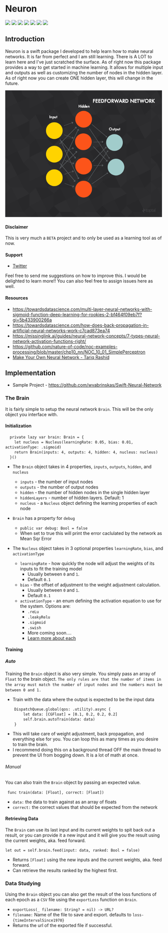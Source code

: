 # Neuron

![](https://img.shields.io/github/v/tag/wvabrinskas/Neuron?style=flat-square)
![](https://img.shields.io/github/license/wvabrinskas/Neuron?style=flat-square)
![](https://img.shields.io/badge/swift-5.2-orange?style=flat-square)
![](https://img.shields.io/badge/iOS-13+-darkcyan?style=flat-square)
![](https://img.shields.io/badge/macOS-10.15+-darkcyan?style=flat-square)
![](https://img.shields.io/badge/watchOS-6+-darkcyan?style=flat-square)
![](https://img.shields.io/badge/tvOS-13+-darkcyan?style=flat-square)

## Introduction
Neuron is a swift package I developed to help learn how to make neural networks. It is far from perfect and I am still learning. There is A LOT to learn here and I've just scratched the surface. As of right now this package provides a way to get started in machine learning. It allows for multiple input and outputs as well as customizing the number of nodes in the hidden layer. As of right now you can create ONE hidden layer, this will change in the future. 

<img width="500" src="images/network.png">

#### Disclaimer
This is very much a `BETA` project and to only be used as a learning tool as of now.

#### Support 
- [Twitter](https://twitter.com/wvabrinskas)

Feel free to send me suggestions on how to improve this. I would be delighted to learn more!! You can also feel free to assign issues here as well. 

#### Resources 

- https://towardsdatascience.com/multi-layer-neural-networks-with-sigmoid-function-deep-learning-for-rookies-2-bf464f09eb7f?gi=5b433900266a
- https://towardsdatascience.com/how-does-back-propagation-in-artificial-neural-networks-work-c7cad873ea74
- https://missinglink.ai/guides/neural-network-concepts/7-types-neural-network-activation-functions-right/
- https://github.com/nature-of-code/noc-examples-processing/blob/master/chp10_nn/NOC_10_01_SimplePerceptron
- [Make Your Own Neural Network - Tariq Rashid](https://www.amazon.com/Make-Your-Own-Neural-Network-ebook/dp/B01EER4Z4G)


## Implementation

- Sample Project - https://github.com/wvabrinskas/Swift-Neural-Network

### The Brain
It is fairly simple to setup the neural network `Brain`. This will be the only object you interface with. 

#### Initialization
```  
  private lazy var brain: Brain = {
    let nucleus = Nucleus(learningRate: 0.05, bias: 0.01, activationType: .sigmoid)
    return Brain(inputs: 4, outputs: 4, hidden: 4, nucleus: nucleus)
  }()
```
- The `Brain` object takes in 4 properties, `inputs`, `outputs`, `hidden`, and `nucleus`
    - `inputs` - the number of input nodes
    - `outputs` - the number of output nodes
    - `hidden` - the number of hidden nodes in the single hidden layer
    - `hiddenLayers` - number of hidden layers. Default: 1
    - `nucleus` - a `Nucleus` object defining the learning properties of each node
- `Brain` has a property for `debug` 
    - `public var debug: Bool = false`
    -  When set to true this will print the error caclulated by the network as Mean Sqr Error

- The `Nucleus` object takes in 3 optional properties `learningRate`, `bias`, and `activationType`
    - `learningRate` - how quickly the node will adjust the weights of its inputs to fit the training model 
        - Usually between `0` and `1`. 
        - Default `0.1`
    - `bias` - the offset of adjustment to the weight adjustment calculation. 
        - Usually between `0` and `1`. 
        - Default `0.1`
    - `activationType` - an enum defining the activation equation to use for the system. Options are: 
        - `.reLu`
        - `.leakyRelu`
        - `.sigmoid`
        - `.swish`
        - More coming soon.... 
        - [Learn more about each](https://missinglink.ai/guides/neural-network-concepts/7-types-neural-network-activation-functions-right/)

#### Training

##### Auto
Training the `Brain` object is also very simple. You simply pass an array of `Float` to the brain object. 
`The only rules are that the number of items in the array must match the number of input nodes and the numbers must be between 0 and 1.`

- Train with the data where the output is expected to be the input data
```
    DispatchQueue.global(qos: .utility).async {
        let data: [CGFloat] = [0.1, 0.2, 0.2, 0.2]
        self.brain.autoTrain(data: data)
    }
```

- This will take care of weight adjustment, back propagation, and everything else for you. You can loop this as many times as you desire to train the brain. 
- I recommend doing this on a background thread OFF the main thread to prevent the UI from bogging down. It is a lot of math at once. 


###### Manual
You can also train the `Brain` object by passing an expected value. 

``` func train(data: [Float], correct: [Float])```

- `data:` the data to train against as an array of floats
- `correct:` the correct values that should be expected from the network


#### Retrieving Data
The `Brain` can use its last input and its current weights to spit back out a result, or you can provide it a new input and it will give you the result using the current weights, aka. feed forward.

```
let out = self.brain.feed(input: data, ranked: Bool = false)
```
- Returns `[Float]` using the new inputs and the current weights, aka. feed forward.
- Can retrieve the results ranked by the highest first.

### Data Studying
Using the `Brain` object you can also get the result of the loss functions of each epoch as a `CSV` file using the `exportLoss` function on `Brain`. 
- `exportLoss(_ filename: String? = nil) -> URL?`
- `filename:` Name of the file to save and export. defaults to `loss-{timeIntervalSince1970}`
- Returns the url of the exported file if successful.